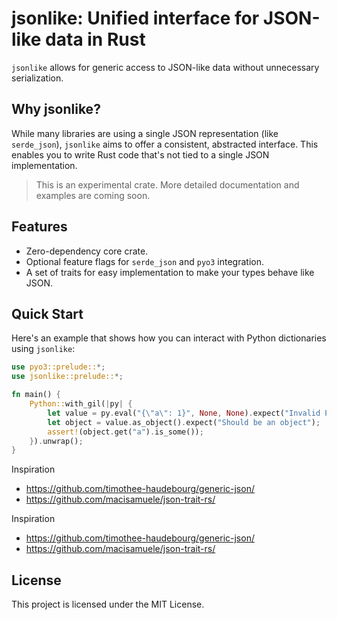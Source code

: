 # jsonlike: Unified interface for JSON-like data in Rust

`jsonlike` allows for generic access to JSON-like data without unnecessary serialization.

## Why jsonlike?

While many libraries are using a single JSON representation (like `serde_json`), `jsonlike` aims to offer a consistent, abstracted interface. 
This enables you to write Rust code that's not tied to a single JSON implementation.

> This is an experimental crate. More detailed documentation and examples are coming soon.

## Features

- Zero-dependency core crate.
- Optional feature flags for `serde_json` and `pyo3` integration.
- A set of traits for easy implementation to make your types behave like JSON.

## Quick Start

Here's an example that shows how you can interact with Python dictionaries using `jsonlike`:

```rust
use pyo3::prelude::*;
use jsonlike::prelude::*;

fn main() {
    Python::with_gil(|py| {
        let value = py.eval("{\"a\": 1}", None, None).expect("Invalid Python code");
        let object = value.as_object().expect("Should be an object");
        assert!(object.get("a").is_some());
    }).unwrap();
}
```

Inspiration
- https://github.com/timothee-haudebourg/generic-json/
- https://github.com/macisamuele/json-trait-rs/

Inspiration
- https://github.com/timothee-haudebourg/generic-json/
- https://github.com/macisamuele/json-trait-rs/

## License

This project is licensed under the MIT License.
